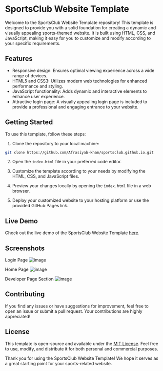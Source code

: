 # SportsClub Website Template

Welcome to the SportsClub Website Template repository! This template is designed to provide you with a solid foundation for creating a dynamic and visually appealing sports-themed website. It is built using HTML, CSS, and JavaScript, making it easy for you to customize and modify according to your specific requirements.

## Features

- Responsive design: Ensures optimal viewing experience across a wide range of devices.
- HTML5 and CSS3: Utilizes modern web technologies for enhanced performance and styling.
- JavaScript functionality: Adds dynamic and interactive elements to enhance user experience.
- Attractive login page: A visually appealing login page is included to provide a professional and engaging entrance to your website.

## Getting Started

To use this template, follow these steps:

1. Clone the repository to your local machine:

```bash
git clone https://github.com/Afrasiyab-khan/sportsclub.github.io.git
```

2. Open the `index.html` file in your preferred code editor.

3. Customize the template according to your needs by modifying the HTML, CSS, and JavaScript files.

4. Preview your changes locally by opening the `index.html` file in a web browser.

5. Deploy your customized website to your hosting platform or use the provided GitHub Pages link.

## Live Demo

Check out the live demo of the SportsClub Website Template [here](https://afrasiyab-khan.github.io/sportsclub.github.io/index.html).

## Screenshots

Login Page
![image](https://github.com/Afrasiyab-khan/sportsclub.github.io/assets/102214097/1757696a-4f9d-4780-87f2-7c0933339624)

Home Page
![image](https://github.com/Afrasiyab-khan/sportsclub.github.io/assets/102214097/40ce51d0-c262-408f-b68a-0a55a271a768)

Developer Page Section
![image](https://github.com/Afrasiyab-khan/sportsclub.github.io/assets/102214097/c235b348-bec1-48a3-a752-8aabc8f6432e)



## Contributing

If you find any issues or have suggestions for improvement, feel free to open an issue or submit a pull request. Your contributions are highly appreciated!

## License

This template is open-source and available under the [MIT License](LICENSE). Feel free to use, modify, and distribute it for both personal and commercial purposes.

Thank you for using the SportsClub Website Template! We hope it serves as a great starting point for your sports-related website.
